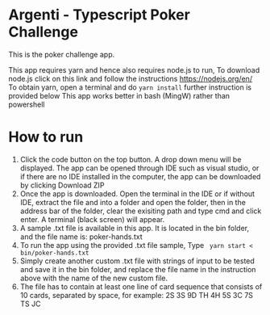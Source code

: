 # Argenti - Typescript Poker Challenge

This is the poker challenge app.

This app requires yarn and hence also requires node.js to run, 
To download node.js click on this link and follow the instructions https://nodejs.org/en/
To obtain yarn, open a terminal and do ``` yarn install ``` further instruction is provided below
This app works better in bash (MingW) rather than powershell

# How to run
1. Click the code button on the top button. A drop down menu will be displayed. The app can be opened through IDE such as visual studio, or if there are no IDE installed in the computer, the app can be downloaded by clicking Download ZIP
2. Once the app is downloaded. Open the terminal in the IDE or if without IDE, extract the file and into a folder and open the folder, then in the address bar of the folder, clear the exisiting path and type cmd and click enter. A terminal (black screen) will appear. 
3. A sample .txt file is available in this app. It is located in the bin folder, and the file name is: poker-hands.txt
4. To run the app using the provided .txt file sample, Type ``` yarn start < bin/poker-hands.txt```
5. Simply create another custom .txt file with strings of input to be tested and save it in the bin folder, and replace the file name in the instruction above with the name of the new custom file.
6. The file has to contain at least one line of card sequence that consists of 10 cards, separated by space, for example: 2S 3S 9D TH 4H 5S 3C 7S TS JC

